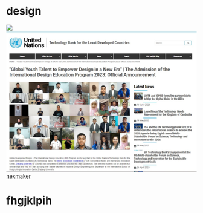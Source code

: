 # design
![](https://gitlab.com/picbed/bed/uploads/75985eac80cb11269120d0283ce6a8a5/logo.png)
![](img2/News01.jpg)
[nexmaker](www.nexmaker.com)

# fhgjklpih 
